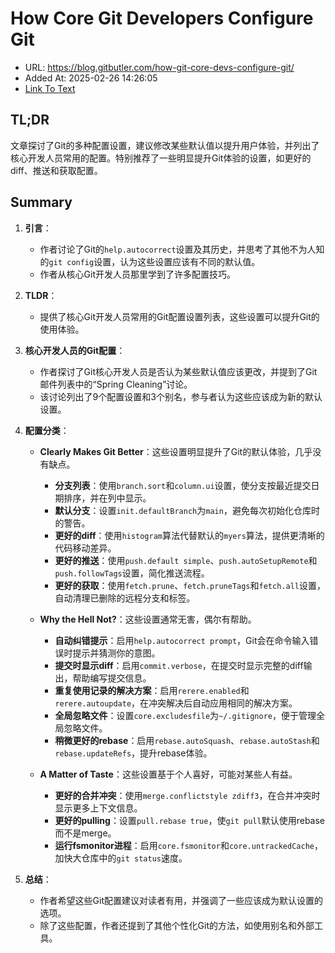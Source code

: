 # How Core Git Developers Configure Git
- URL: https://blog.gitbutler.com/how-git-core-devs-configure-git/
- Added At: 2025-02-26 14:26:05
- [Link To Text](2025-02-26-how-core-git-developers-configure-git_raw.md)

## TL;DR
文章探讨了Git的多种配置设置，建议修改某些默认值以提升用户体验，并列出了核心开发人员常用的配置。特别推荐了一些明显提升Git体验的设置，如更好的diff、推送和获取配置。

## Summary
1. **引言**：
   - 作者讨论了Git的`help.autocorrect`设置及其历史，并思考了其他不为人知的`git config`设置，认为这些设置应该有不同的默认值。
   - 作者从核心Git开发人员那里学到了许多配置技巧。

2. **TLDR**：
   - 提供了核心Git开发人员常用的Git配置设置列表，这些设置可以提升Git的使用体验。

3. **核心开发人员的Git配置**：
   - 作者探讨了Git核心开发人员是否认为某些默认值应该更改，并提到了Git邮件列表中的“Spring Cleaning”讨论。
   - 该讨论列出了9个配置设置和3个别名，参与者认为这些应该成为新的默认设置。

4. **配置分类**：
   - **Clearly Makes Git Better**：这些设置明显提升了Git的默认体验，几乎没有缺点。
     - **分支列表**：使用`branch.sort`和`column.ui`设置，使分支按最近提交日期排序，并在列中显示。
     - **默认分支**：设置`init.defaultBranch`为`main`，避免每次初始化仓库时的警告。
     - **更好的diff**：使用`histogram`算法代替默认的`myers`算法，提供更清晰的代码移动差异。
     - **更好的推送**：使用`push.default simple`、`push.autoSetupRemote`和`push.followTags`设置，简化推送流程。
     - **更好的获取**：使用`fetch.prune`、`fetch.pruneTags`和`fetch.all`设置，自动清理已删除的远程分支和标签。

   - **Why the Hell Not?**：这些设置通常无害，偶尔有帮助。
     - **自动纠错提示**：启用`help.autocorrect prompt`，Git会在命令输入错误时提示并猜测你的意图。
     - **提交时显示diff**：启用`commit.verbose`，在提交时显示完整的diff输出，帮助编写提交信息。
     - **重复使用记录的解决方案**：启用`rerere.enabled`和`rerere.autoupdate`，在冲突解决后自动应用相同的解决方案。
     - **全局忽略文件**：设置`core.excludesfile`为`~/.gitignore`，便于管理全局忽略文件。
     - **稍微更好的rebase**：启用`rebase.autoSquash`、`rebase.autoStash`和`rebase.updateRefs`，提升rebase体验。

   - **A Matter of Taste**：这些设置基于个人喜好，可能对某些人有益。
     - **更好的合并冲突**：使用`merge.conflictstyle zdiff3`，在合并冲突时显示更多上下文信息。
     - **更好的pulling**：设置`pull.rebase true`，使`git pull`默认使用rebase而不是merge。
     - **运行fsmonitor进程**：启用`core.fsmonitor`和`core.untrackedCache`，加快大仓库中的`git status`速度。

5. **总结**：
   - 作者希望这些Git配置建议对读者有用，并强调了一些应该成为默认设置的选项。
   - 除了这些配置，作者还提到了其他个性化Git的方法，如使用别名和外部工具。
